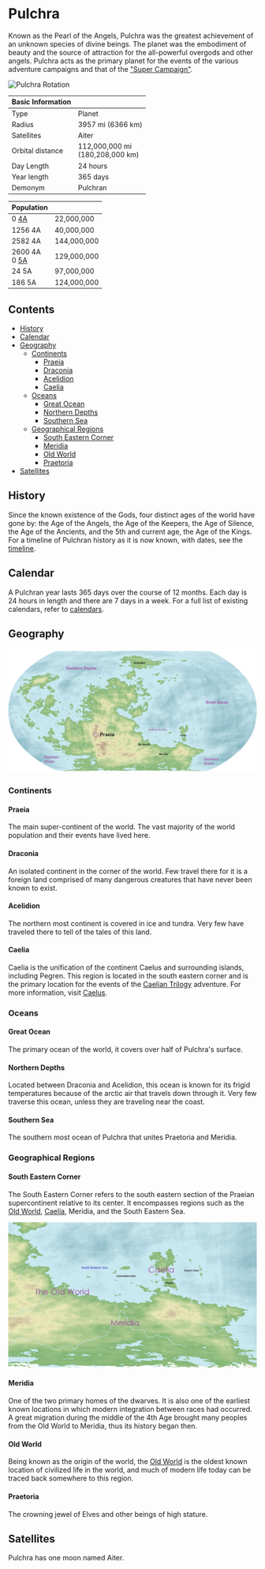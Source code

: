 # Pulchra

Known as the Pearl of the Angels, Pulchra was the greatest achievement of an unknown species of divine beings. The planet was the embodiment of beauty and the source of attraction for the all-powerful overgods and other angels. Pulchra acts as the primary planet for the events of the various adventure campaigns and that of the ["Super Campaign"](../../Campaigns/super_campaign.md).

![Pulchra Rotation](../../Media/east_to_west.gif)

| Basic Information | |
| - | - |
| Type | Planet |
| Radius | 3957 mi (6366 km) |
| Satellites | Aiter |
| Orbital distance  | 112,000,000 mi<br>(180,208,000 km) |
| Day Length | 24 hours |
| Year length | 365 days |
| Demonym | Pulchran |

| Population | |
| - | - |
| 0 [4A](../../Events/timeline.md#4th---age-of-the-ancients) | 22,000,000 |
| 1256 4A | 40,000,000 |
| 2582 4A | 144,000,000 |
| 2600 4A<br>0 [5A](../../Events/timeline.md#5th---age-of-the-kings) | 129,000,000 |
| 24 5A | 97,000,000 |
| 186 5A | 124,000,000 |

## Contents

- [History](#history)
- [Calendar](#calendar)
- [Geography](#geography)
  - [Continents](#continents)
    - [Praeia](#praeia)
    - [Draconia](#draconia)
    - [Acelidion](#acelidion)
    - [Caelia](#caelia)
  - [Oceans](#oceans)
    - [Great Ocean](#great-ocean)
    - [Northern Depths](#northern-depths)
    - [Southern Sea](#southern-sea)
  - [Geographical Regions](#geographical-regions)
    - [South Eastern Corner](#south-eastern-corner)
    - [Meridia](#meridia)
    - [Old World](#old-world)
    - [Praetoria](#praetoria)
- [Satellites](#satellites)

## History

Since the known existence of the Gods, four distinct ages of the world have gone by: the Age of the Angels, the Age of the Keepers, the Age of Silence, the Age of the Ancients, and the 5th and current age, the Age of the Kings. For a timeline of Pulchran history as it is now known, with dates, see the [timeline](../../Events/timeline.md).

## Calendar

A Pulchran year lasts 365 days over the course of 12 months. Each day is 24 hours in length and there are 7 days in a week. For a full list of existing calendars, refer to [calendars](../../Events/timeline.md#calendars).

## Geography

![Pulchra Labels](../../Media/pulchra_labels.png)

### Continents

#### Praeia

The main super-continent of the world. The vast majority of the world population and their events have lived here.

#### Draconia

An isolated continent in the corner of the world. Few travel there for it is a foreign land comprised of many dangerous creatures that have never been known to exist.

#### Acelidion

The northern most continent is covered in ice and tundra. Very few have traveled there to tell of the tales of this land.

#### Caelia

Caelia is the unification of the continent Caelus and surrounding islands, including Pegren. This region is located in the south eastern corner and is the primary location for the events of the [Caelian Trilogy](../../Campaigns/caelian_trilogy.md) adventure. For more information, visit [Caelus](../Land/caelus.md).

### Oceans

#### Great Ocean

The primary ocean of the world, it covers over half of Pulchra's surface.

#### Northern Depths

Located between Draconia and Acelidion, this ocean is known for its frigid temperatures because of the arctic air that travels down through it. Very few traverse this ocean, unless they are traveling near the coast.

#### Southern Sea

The southern most ocean of Pulchra that unites Praetoria and Meridia.

### Geographical Regions

#### South Eastern Corner

The South Eastern Corner refers to the south eastern section of the Praeian supercontinent relative to its center. It encompasses regions such as the [Old World](../Land/old_world.md), [Caelia](../Land/caelus.md), Meridia, and the South Eastern Sea.

![South Eastern Corner](../../Media/south_eastern_corner.png)

#### Meridia

One of the two primary homes of the dwarves. It is also one of the earliest known locations in which modern integration between races had occurred. A great migration during the middle of the 4th Age brought many peoples from the Old World to Meridia, thus its history began then.

#### Old World

Being known as the origin of the world, the [Old World](../Land/old_world.md) is the oldest known location of civilized life in the world, and much of modern life today can be traced back somewhere to this region.

#### Praetoria

The crowning jewel of Elves and other beings of high stature.

## Satellites

Pulchra has one moon named Aiter.
